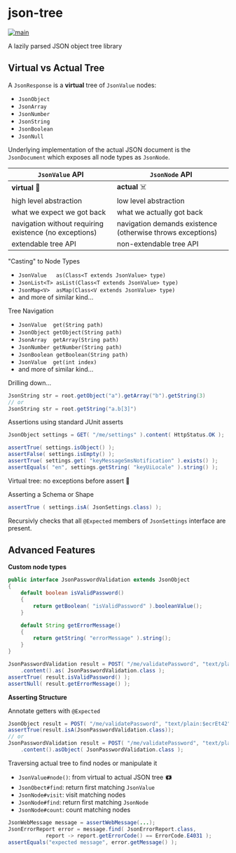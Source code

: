 # json-tree

[![main](https://github.com/dhis2/json-tree/actions/workflows/main.yml/badge.svg?branch=main)](https://github.com/dhis2/json-tree/actions/workflows/main.yml)

A lazily parsed JSON object tree library

## Virtual vs Actual Tree

A `JsonResponse` is a **virtual** tree of `JsonValue` nodes:

* `JsonObject`
* `JsonArray`
* `JsonNumber`
* `JsonString`
* `JsonBoolean`
* `JsonNull`

Underlying implementation of the actual JSON document is the `JsonDocument`
which exposes all node types as `JsonNode`.

| `JsonValue` API | `JsonNode` API |
| --------------- | -------------- |
| **virtual** 👻  | **actual** ☠️   |
| high level abstraction | low level abstraction |
| what we expect we got back | what we actually got back |
| navigation without requiring existence (no exceptions) | navigation demands existence (otherwise throws exceptions) |
| extendable tree API | non-extendable tree API |

"Casting" to Node Types

* `JsonValue   as(Class<T extends JsonValue> type)`
* `JsonList<T> asList(Class<T extends JsonValue> type)`
* `JsonMap<V>  asMap(Class<V extends JsonValue> type)`
* and more of similar kind...

Tree Navigation

* `JsonValue  get(String path)`
* `JsonObject getObject(String path)`
* `JsonArray  getArray(String path)`
* `JsonNumber getNumber(String path)`
* `JsonBoolean getBoolean(String path)`
* `JsonValue  get(int index)`
* and more of similar kind...

Drilling down...
```java
JsonString str = root.getObject("a").getArray("b").getString(3)
// or
JsonString str = root.getString("a.b[3]")
```

Assertions using standard JUnit asserts
```java
JsonObject settings = GET( "/me/settings" ).content( HttpStatus.OK );

assertTrue( settings.isObject() );
assertFalse( settings.isEmpty() );
assertTrue( settings.get( "keyMessageSmsNotification" ).exists() );
assertEquals( "en", settings.getString( "keyUiLocale" ).string() );
```
Virtual tree: no exceptions before assert 🤩 

Asserting a Schema or Shape
```java
assertTrue ( settings.isA( JsonSettings.class) );
```
Recursivly checks that all `@Expected` members of `JsonSettings` interface are present.

## Advanced Features

**Custom node types**
```java
public interface JsonPasswordValidation extends JsonObject
{
	default boolean isValidPassword()
	{
		return getBoolean( "isValidPassword" ).booleanValue();
	}

	default String getErrorMessage()
	{
		return getString( "errorMessage" ).string();
	}
}
```
```java
JsonPasswordValidation result = POST( "/me/validatePassword", "text/plain:$ecrEt42" )
    .content().as( JsonPasswordValidation.class );
assertTrue( result.isValidPassword() );
assertNull( result.getErrorMessage() );
```

**Asserting Structure**

Annotate getters with `@Expected`
```java
JsonObject result = POST( "/me/validatePassword", "text/plain:$ecrEt42" ).content()
assertTrue(result.isA(JsonPasswordValidation.class));
// or
JsonPasswordValidation result = POST( "/me/validatePassword", "text/plain:$ecrEt42" )
    .content().asObject( JsonPasswordValidation.class );
```

Traversing actual tree to find nodes or manipulate it
* `JsonValue#node()`: from virtual to actual JSON tree 🗱
* `JsonObect#find`: return first matching `JsonValue`
* `JsonNode#visit`: visit matching nodes
* `JsonNode#find`: return first matching `JsonNode`
* `JsonNode#count`: count matching nodes

```java
JsonWebMessage message = assertWebMessage(...);
JsonErrorReport error = message.find( JsonErrorReport.class,
            report -> report.getErrorCode() == ErrorCode.E4031 );
assertEquals("expected message", error.getMessage() );
```
